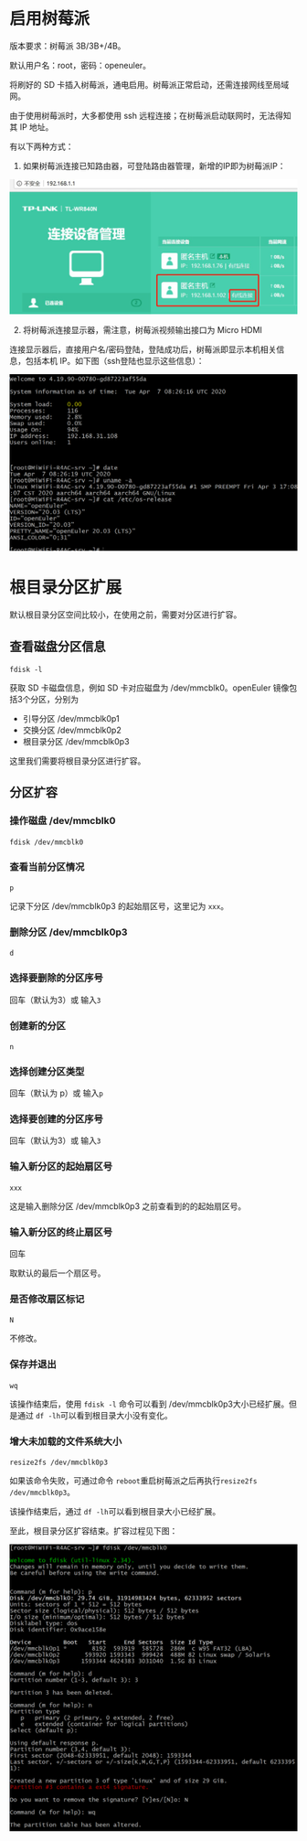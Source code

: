 # 启用树莓派

版本要求：树莓派 3B/3B+/4B。

默认用户名：root，密码：openeuler。

将刷好的 SD 卡插入树莓派，通电启用。树莓派正常启动，还需连接网线至局域网。

由于使用树莓派时，大多都使用 ssh 远程连接；在树莓派启动联网时，无法得知其 IP 地址。

有以下两种方式：

1. 如果树莓派连接已知路由器，可登陆路由器管理，新增的IP即为树莓派IP：

![](images/获取IP.jpg)

2. 将树莓派连接显示器，需注意，树莓派视频输出接口为 Micro HDMI

连接显示器后，直接用户名/密码登陆，登陆成功后，树莓派即显示本机相关信息，包括本机 IP。如下图（ssh登陆也显示这些信息）：

![](images/登录树莓派.jpg)

# 根目录分区扩展

默认根目录分区空间比较小，在使用之前，需要对分区进行扩容。


## 查看磁盘分区信息

`fdisk -l`

获取 SD 卡磁盘信息，例如 SD 卡对应磁盘为 /dev/mmcblk0。openEuler 镜像包括3个分区，分别为

- 引导分区 /dev/mmcblk0p1
- 交换分区 /dev/mmcblk0p2
- 根目录分区 /dev/mmcblk0p3

这里我们需要将根目录分区进行扩容。

## 分区扩容

### 操作磁盘 /dev/mmcblk0

`fdisk /dev/mmcblk0`

### 查看当前分区情况

`p`

记录下分区 /dev/mmcblk0p3 的起始扇区号，这里记为 `xxx`。

### 删除分区 /dev/mmcblk0p3

`d`

### 选择要删除的分区序号

回车（默认为3）或 输入`3`

### 创建新的分区

`n`

### 选择创建分区类型

回车（默认为 p）或 输入`p`

### 选择要创建的分区序号

回车（默认为3）或 输入`3`

### 输入新分区的起始扇区号

`xxx`

这是输入删除分区 /dev/mmcblk0p3 之前查看到的的起始扇区号。

### 输入新分区的终止扇区号

回车

取默认的最后一个扇区号。

### 是否修改扇区标记

`N`

不修改。

### 保存并退出

`wq`

该操作结束后，使用 `fdisk -l` 命令可以看到 /dev/mmcblk0p3大小已经扩展。但是通过 `df -lh`可以看到根目录大小没有变化。

### 增大未加载的文件系统大小

`resize2fs /dev/mmcblk0p3`


如果该命令失败，可通过命令 `reboot`重启树莓派之后再执行`resize2fs /dev/mmcblk0p3`。

该操作结束后，通过 `df -lh`可以看到根目录大小已经扩展。

至此，根目录分区扩容结束。扩容过程见下图：

![](images/分区扩容.jpg)
